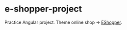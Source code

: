 # e-shopper-project
Practice Angular project. Theme online shop -> <a href="https://www.free-css.com/free-css-templates/page277/eshopper">EShopper</a>.

